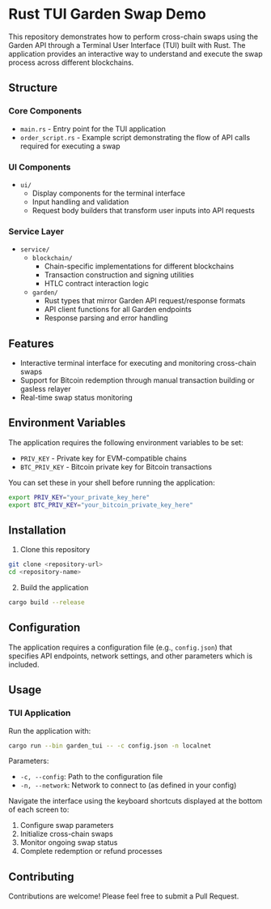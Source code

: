 # Rust TUI Garden Swap Demo

This repository demonstrates how to perform cross-chain swaps using the Garden API through a Terminal User Interface (TUI) built with Rust. The application provides an interactive way to understand and execute the swap process across different blockchains.

## Structure

### Core Components

- `main.rs` - Entry point for the TUI application
- `order_script.rs` - Example script demonstrating the flow of API calls required for executing a swap

### UI Components

- `ui/`
  - Display components for the terminal interface
  - Input handling and validation
  - Request body builders that transform user inputs into API requests

### Service Layer

- `service/`
  - `blockchain/`
    - Chain-specific implementations for different blockchains
    - Transaction construction and signing utilities
    - HTLC contract interaction logic
  - `garden/`
    - Rust types that mirror Garden API request/response formats
    - API client functions for all Garden endpoints
    - Response parsing and error handling

## Features

- Interactive terminal interface for executing and monitoring cross-chain swaps
- Support for Bitcoin redemption through manual transaction building or gasless relayer
- Real-time swap status monitoring

## Environment Variables

The application requires the following environment variables to be set:

- `PRIV_KEY` - Private key for EVM-compatible chains
- `BTC_PRIV_KEY` - Bitcoin private key for Bitcoin transactions

You can set these in your shell before running the application:

```bash
export PRIV_KEY="your_private_key_here"
export BTC_PRIV_KEY="your_bitcoin_private_key_here"
```

## Installation

1. Clone this repository
```bash
git clone <repository-url>
cd <repository-name>
```

2. Build the application
```bash
cargo build --release
```

## Configuration

The application requires a configuration file (e.g., `config.json`) that specifies API endpoints, network settings, and other parameters which is included.

## Usage

### TUI Application

Run the application with:
```bash
cargo run --bin garden_tui -- -c config.json -n localnet
```

Parameters:
- `-c, --config`: Path to the configuration file
- `-n, --network`: Network to connect to (as defined in your config)

Navigate the interface using the keyboard shortcuts displayed at the bottom of each screen to:
1. Configure swap parameters
2. Initialize cross-chain swaps
3. Monitor ongoing swap status
4. Complete redemption or refund processes

## Contributing

Contributions are welcome! Please feel free to submit a Pull Request.
